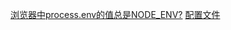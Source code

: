 [浏览器中process.env的值总是NODE_ENV?](https://github.com/umijs/umi/issues/1721)
[配置文件](https://v3.umijs.org/config)